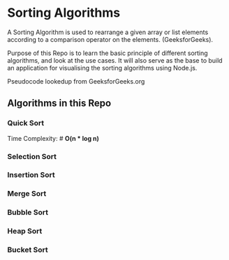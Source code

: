# Sorting Algorithms

A Sorting Algorithm is used to rearrange a given array or list elements according to a comparison operator on the elements. (GeeksforGeeks).

Purpose of this Repo is to learn the basic principle of different sorting algorithms, and look at the use cases. It will also serve as the base to build an application for visualising the sorting algorithms using Node.js.

Pseudocode lookedup from GeeksforGeeks.org

## Algorithms in this Repo

### Quick Sort

Time Complexity: # __O(n * log n)__

### Selection Sort

### Insertion Sort

### Merge Sort

### Bubble Sort

### Heap Sort

### Bucket Sort
